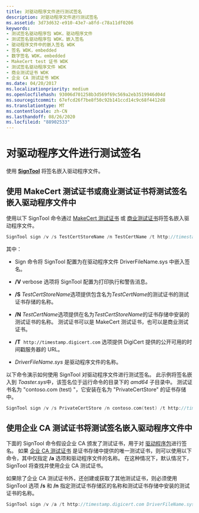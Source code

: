 ```yaml
---
title: 对驱动程序文件进行测试签名
description: 对驱动程序文件进行测试签名
ms.assetid: 3d73d632-e910-43e7-a8fd-c78a11df0206
keywords:
- 测试签名驱动程序包 WDK，驱动程序文件
- 测试签名驱动程序包 WDK，嵌入签名
- 驱动程序文件中的嵌入签名 WDK
- 签名 WDK，embedded
- 数字签名 WDK，embedded
- MakeCert test 证书 WDK
- 测试签名驱动程序文件 WDK
- 商业测试证书 WDK
- 企业 CA 测试证书 WDK
ms.date: 04/20/2017
ms.localizationpriority: medium
ms.openlocfilehash: 93006d701258b3d569f69c569a2eb3519946d04d
ms.sourcegitcommit: 67efcd26f7be8f50c92b141ccd14c9c68f4412d8
ms.translationtype: MT
ms.contentlocale: zh-CN
ms.lasthandoff: 08/26/2020
ms.locfileid: "88902533"
---
```

# <a name="test-signing-a-driver-file"></a>对驱动程序文件进行测试签名

使用 [**SignTool**](https://docs.microsoft.com/windows-hardware/drivers/devtest/signtool) 将签名嵌入驱动程序文件。

## <a name="using-a-makecert-test-certificate-or-a-commercial-test-certificate-to-embed-a-test-signature-in-a-driver-file"></a>使用 MakeCert 测试证书或商业测试证书将测试签名嵌入驱动程序文件中

使用以下 SignTool 命令通过 [MakeCert 测试证书](makecert-test-certificate.md) 或 [商业测试证书](commercial-test-certificate.md)将签名嵌入驱动程序文件。

```cpp
SignTool sign /v /s TestCertStoreName /n TestCertName /t http://timestamp.digicert.com DriverFileName.sys
```

其中：

- Sign 命令将 SignTool 配置为在驱动程序文件 DriverFileName.sys 中嵌入签名。

- **/V** verbose 选项将 SignTool 配置为打印执行和警告消息。

- **/S** *TestCertStoreName*选项提供包含名为*TestCertName*的测试证书的测试证书存储的名称。

- **/N** *TestCertName*选项提供在名为*TestCertStoreName*的证书存储中安装的测试证书的名称。 测试证书可以是 MakeCert 测试证书，也可以是商业测试证书。

- **/T**  `http://timestamp.digicert.com` 选项提供 DigiCert 提供的公开可用的时间戳服务器的 URL。

- *DriverFileName.sys* 是驱动程序文件的名称。

以下命令演示如何使用 SignTool 对驱动程序文件进行测试签名。 此示例将签名嵌入到 *Toaster.sys*中，该签名位于运行命令的目录下的 *amd64* 子目录中。 测试证书名为 "contoso.com (test) "，它安装在名为 "PrivateCertStore" 的证书存储中。

```cpp
SignTool sign /v /s PrivateCertStore /n contoso.com(test) /t http://timestamp.digicert.com amd64\toaster.sys
```

## <a name="using-an-enterprise-ca-test-certificate-to-embed-a-test-signature-in-a-driver-file"></a>使用企业 CA 测试证书将测试签名嵌入驱动程序文件中

下面的 SignTool 命令假设企业 CA 颁发了测试证书，用于对 [驱动程序包](driver-packages.md)进行签名。 如果 [企业 CA 测试证书](enterprise-ca-test-certificate.md) 是证书存储中提供的唯一测试证书，则可以使用以下命令，其中仅指定 **/a** 选项和驱动程序文件的名称。 在这种情况下，默认情况下，SignTool 将查找并使用企业 CA 测试证书。

如果除了企业 CA 测试证书外，还创建或获取了其他测试证书，则必须使用 SignTool 选项 **/s** 和 **/n** 指定测试证书存储区的名称和测试证书存储中安装的测试证书的名称。

```cpp
SignTool sign /v /a /t http://timestamp.digicert.com DriverFileName.sys
```
